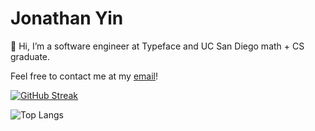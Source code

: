 # Jonathan Yin
👋 Hi, I’m a software engineer at Typeface and UC San Diego math + CS graduate. 

Feel free to contact me at my [email](mailto:jonathanyin66@gmail.com)! 
<!---
JonathanYin/JonathanYin is a ✨ special ✨ repository because its `README.md` (this file) appears on your GitHub profile.
You can click the Preview link to take a look at your changes.
--->

[![GitHub Streak](https://streak-stats.demolab.com?user=JonathanYin&theme=react)](https://git.io/streak-stats)

![Top Langs](https://github-readme-stats.vercel.app/api/top-langs/?username=JonathanYin&layout=compact&hide=c#)
